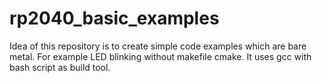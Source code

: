 # rp2040_basic_examples
Idea of this repository is to create simple code examples which are bare metal.  For example LED blinking without makefile cmake. It uses gcc with bash script as build tool.
